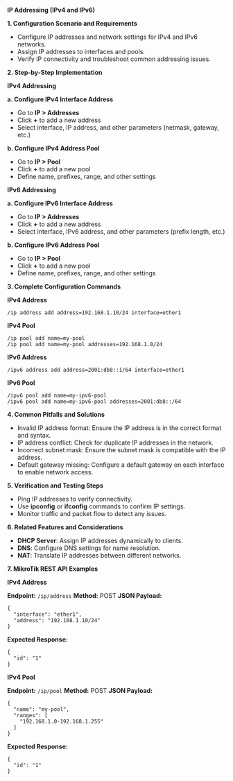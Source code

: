 **IP Addressing (IPv4 and IPv6)**

**1. Configuration Scenario and Requirements**

- Configure IP addresses and network settings for IPv4 and IPv6 networks.
- Assign IP addresses to interfaces and pools.
- Verify IP connectivity and troubleshoot common addressing issues.

**2. Step-by-Step Implementation**

**IPv4 Addressing**

**a. Configure IPv4 Interface Address**
- Go to **IP > Addresses**
- Click **+** to add a new address
- Select interface, IP address, and other parameters (netmask, gateway, etc.)

**b. Configure IPv4 Address Pool**
- Go to **IP > Pool**
- Click **+** to add a new pool
- Define name, prefixes, range, and other settings

**IPv6 Addressing**

**a. Configure IPv6 Interface Address**
- Go to **IP > Addresses**
- Click **+** to add a new address
- Select interface, IPv6 address, and other parameters (prefix length, etc.)

**b. Configure IPv6 Address Pool**
- Go to **IP > Pool**
- Click **+** to add a new pool
- Define name, prefixes, range, and other settings

**3. Complete Configuration Commands**

**IPv4 Address**
```
/ip address add address=192.168.1.10/24 interface=ether1
```

**IPv4 Pool**
```
/ip pool add name=my-pool
/ip pool add name=my-pool addresses=192.168.1.0/24
```

**IPv6 Address**
```
/ipv6 address add address=2001:db8::1/64 interface=ether1
```

**IPv6 Pool**
```
/ipv6 pool add name=my-ipv6-pool
/ipv6 pool add name=my-ipv6-pool addresses=2001:db8::/64
```

**4. Common Pitfalls and Solutions**

- Invalid IP address format: Ensure the IP address is in the correct format and syntax.
- IP address conflict: Check for duplicate IP addresses in the network.
- Incorrect subnet mask: Ensure the subnet mask is compatible with the IP address.
- Default gateway missing: Configure a default gateway on each interface to enable network access.

**5. Verification and Testing Steps**

- Ping IP addresses to verify connectivity.
- Use **ipconfig** or **ifconfig** commands to confirm IP settings.
- Monitor traffic and packet flow to detect any issues.

**6. Related Features and Considerations**

- **DHCP Server**: Assign IP addresses dynamically to clients.
- **DNS**: Configure DNS settings for name resolution.
- **NAT**: Translate IP addresses between different networks.

**7. MikroTik REST API Examples**

**IPv4 Address**

**Endpoint:** `/ip/address`
**Method:** POST
**JSON Payload:**
```
{
  "interface": "ether1",
  "address": "192.168.1.10/24"
}
```

**Expected Response:**
```
{
  "id": "1"
}
```

**IPv4 Pool**

**Endpoint:** `/ip/pool`
**Method:** POST
**JSON Payload:**
```
{
  "name": "my-pool",
  "ranges": [
    "192.168.1.0-192.168.1.255"
  ]
}
```

**Expected Response:**
```
{
  "id": "1"
}
```